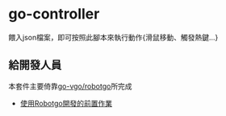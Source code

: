 # go-controller

餵入json檔案，即可按照此腳本來執行動作{滑鼠移動、觸發熱鍵...}


## 給開發人員

本套件主要倚靠[go-vgo/robotgo]所完成

- [使用Robotgo開發的前置作業](https://github.com/CarsonSlovoka/robotgo/blob/13a5c80/README_zh_TW.md)


[go-vgo/robotgo]: https://github.com/go-vgo/robotgo

